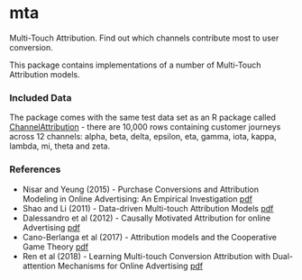 # mta
Multi-Touch Attribution. Find out which channels contribute most to user conversion. 

This package contains implementations of a number of Multi-Touch Attribution models. 

### Included Data

The package comes with the same test data set as an R package called [ChannelAttribution](https://cran.r-project.org/web/packages/ChannelAttribution/ChannelAttribution.pdf)  - there are 10,000 rows containing customer journeys across 12 channels: alpha, beta, delta, epsilon, eta, gamma, iota, kappa, lambda, mi, theta and zeta.

### References

* Nisar and Yeung (2015) - Purchase Conversions and Attribution Modeling in Online Advertising: An Empirical Investigation [pdf](https://eprints.soton.ac.uk/380534/1/GHLEFMG_FGMJHM_VJ1QM9QF.pdf)
* Shao and Li (2011)  - Data-driven Multi-touch Attribution Models [pdf](http://www0.cs.ucl.ac.uk/staff/w.zhang/rtb-papers/data-conv-att.pdf)
* Dalessandro et al (2012) - Causally Motivated Attribution for online Advertising [pdf](https://dstillery.com/wp-content/uploads/2016/07/CAUSALLY-MOTIVATED-ATTRIBUTION.pdf)
* Cano-Berlanga et al  (2017) - Attribution models and the Cooperative Game Theory [pdf](https://www.recercat.cat/bitstream/handle/2072/290758/201702.pdf?sequence=1)
* Ren et al (2018) - Learning Multi-touch Conversion Attribution
with Dual-attention Mechanisms for Online Advertising [pdf](https://arxiv.org/pdf/1808.03737.pdf)